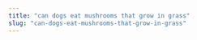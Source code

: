 ```yaml
---
title: "can dogs eat mushrooms that grow in grass"
slug: "can-dogs-eat-mushrooms-that-grow-in-grass"
---
```


